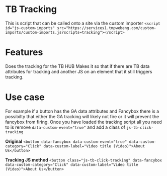 # TB Tracking

This is script that can be called onto a site via the custom importer `<script id="js-custom-imports" src="https://services1.tmpwebeng.com/custom-imports/custom-imports.js?scripts=tracking"></script>`

# Features

Does the tracking for the TB HUB
Makes it so that if there are TB data attributes for tracking and another JS on an element that it still triggers tracking.

# Use case

 For example if a button has the GA data attributes and Fancybox there is a possibilty that either the GA tracking will likely not fire or it will prevent the fancybox from firing. Once you have loaded the tracking script all you need to is remove `data-custom-event="true"` and add a class of `js-tb-click-tracking`

 **Original**
 `<button data-fancybox data-custom-event="true" data-custom-category="Click" data-custom-label="Video title (Video)">About Us</button>`

**Tracking JS method**
 `<button class="js-tb-click-tracking" data-fancybox data-custom-category="Click" data-custom-label="Video title (Video)">About Us</button>`